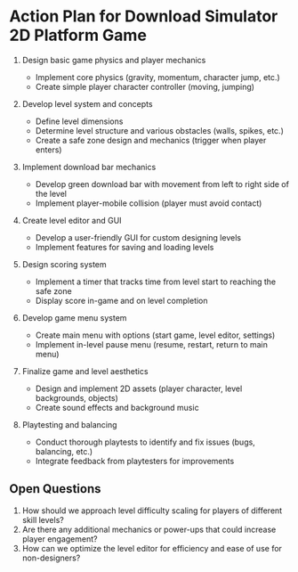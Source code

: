 # Action Plan for Download Simulator 2D Platform Game

1. Design basic game physics and player mechanics
   - Implement core physics (gravity, momentum, character jump, etc.)
   - Create simple player character controller (moving, jumping)

2. Develop level system and concepts
   - Define level dimensions
   - Determine level structure and various obstacles (walls, spikes, etc.)
   - Create a safe zone design and mechanics (trigger when player enters)

3. Implement download bar mechanics
   - Develop green download bar with movement from left to right side of the level
   - Implement player-mobile collision (player must avoid contact)

4. Create level editor and GUI
   - Develop a user-friendly GUI for custom designing levels
   - Implement features for saving and loading levels

5. Design scoring system
   - Implement a timer that tracks time from level start to reaching the safe zone
   - Display score in-game and on level completion

6. Develop game menu system
   - Create main menu with options (start game, level editor, settings)
   - Implement in-level pause menu (resume, restart, return to main menu)

7. Finalize game and level aesthetics
   - Design and implement 2D assets (player character, level backgrounds, objects)
   - Create sound effects and background music

8. Playtesting and balancing
   - Conduct thorough playtests to identify and fix issues (bugs, balancing, etc.)
   - Integrate feedback from playtesters for improvements

## Open Questions

1. How should we approach level difficulty scaling for players of different skill levels?
2. Are there any additional mechanics or power-ups that could increase player engagement?
3. How can we optimize the level editor for efficiency and ease of use for non-designers?
